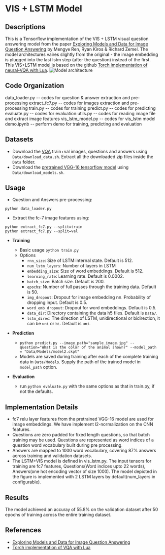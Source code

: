 # VIS + LSTM Model

## Descriptions
This is a Tensorflow implementation of the VIS + LSTM visual question answering model from the paper [Exploring Models and Data for Image Question Answering][1]
by Mengye Ren, Ryan Kiros & Richard Zemel. The model architectures vaires slightly from the original - the image embedding is plugged into the last lstm step (after the question) instead of the first. This VIS+LSTM model is based on the github [Torch implementation of neural-VQA with Lua][2]. 
![Model architecture](http://i.imgur.com/Jvixx2W.jpg)

## Code Organization

data_loader.py     -- codes for question & answer extraction and pre-processing
extract_fc7.py     -- codes for images extraction and pre-processing
train.py           -- codes for training
predict.py         -- codes for predicting
evaluate.py        -- codes for evaluation
utils.py           -- codes for reading image file and extract image features
vis_lstm_model.py  -- codes for vis_lstm model
demo.ipynb         -- perform demo for training, predicting and evaluation

## Datasets
- Download the [VQA][3] train+val images, questions and answers using `Data/download_data.sh`. Extract all the downloaded zip files inside the `Data` folder.
- Download the [pretrained VGG-16 tensorflow model][4] using `Data/download_models.sh`.

## Usage

- Question and Answers pre-processing:
```
python data_loader.py
```
- Extract the fc-7 image features using:
```
python extract_fc7.py --split=train
python extract_fc7.py --split=val
```

- <b>Training</b>
  * Basic usage `python train.py`
  * Options
    - `rnn_size`: Size of LSTM internal state. Default is 512.
    - `num_lstm_layers`: Number of layers in LSTM
    - `embedding_size`: Size of word embeddings. Default is 512.
    - `learning_rate`: Learning rate. Default is 0.0002.
    - `batch_size`: Batch size. Default is 200.
    - `epochs`: Number of full passes through the training data. Default is 50.
    - `img_dropout`:  Dropout for image embedding nn. Probability of dropping input. Default is 0.5.
    - `word_emb_dropout`: Dropout for word embeddings. Default is 0.5.
    - `data_dir`: Directory containing the data h5 files. Default is `Data/`.
    - `lstm_direc`: The direction of LSTM, unidirectional or bidirection, it can be `uni` or `bi`. Default is `uni`.
- <b>Prediction</b>
  * ```python predict.py --image_path="sample_image.jpg" --question="What is the color of the animal shown?" --model_path = "Data/Models/model2.ckpt"```
  * Models are saved during training after each of the complete training data in ```Data/Models```. Supply the path of the trained model in ```model_path``` option.
  
- <b>Evaluation</b>
  * run `python evaluate.py` with the same options as that in train.py, if not the defaults.

## Implementation Details
- fc7 relu layer features from the pretrained VGG-16 model are used for image embeddings. We have implement l2-normalization on the CNN features.
- Questions are zero padded for fixed length questions, so that batch training may be used. Questions are represented as word indices of a question word vocabulary built during pre processing.
- Answers are mapped to 1000 word vocabulary, covering 87% answers across training and validation datasets.
- The LSTM+VIS model is defined in vis_lstm.py. The input tensors for training are fc7 features, Questions(Word indices upto 22 words), Answers(one hot encoding vector of size 1000). The model depicted in the figure is implemented with 2 LSTM layers by default(num_layers in configurable).

## Results
The model achieved an accuray of 55.8% on the validation dataset after 50 epochs of training across the entire training dataset.


## References
- [Exploring Models and Data for Image Question Answering][1]
- [Torch implementation of VQA with Lua][2]

[1]: http://arxiv.org/abs/1505.02074
[2]: https://github.com/abhshkdz/neural-vqa/
[3]: https://visualqa.org/download.html
[4]: https://github.com/ry/tensorflow-vgg16

